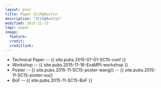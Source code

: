 ```yaml
---
layout: post
title: Paper SC15@Austin
description: "SC15@Austin"
modified: 2015-11-13
tags: paper
image:
  feature: 
  credit: 
  creditlink: 
---
```


- Technical Paper
-- {{ site.pubs.2015-07-01-SC15-conf }}
- Workshop
-- {{ site.pubs.2015-11-16-ExaMPI-workshop }}
- Poster
-- {{ site.pubs.2015-11-SC15-poster-wang}}
-- {{ site.pubs.2015-11-SC15-poster-xu}}
- BoF
-- {{ site.pubs.2015-11-SC15-BoF }}
